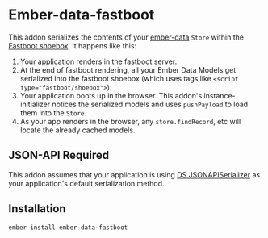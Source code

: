# Ember-data-fastboot

This addon serializes the contents of your [ember-data](https://github.com/emberjs/data) `Store` within the [Fastboot  shoebox](https://github.com/ember-fastboot/ember-cli-fastboot#the-shoebox). It happens like this:

 1. Your application renders in the fastboot server.
 2. At the end of fastboot rendering, all your Ember Data Models get serialized into the fastboot shoebox (which uses tags like `<script type="fastboot/shoebox">`).
 3. Your application boots up in the browser. This addon's instance-initializer notices the serialized models and uses `pushPayload` to load them into the `Store`.
 4. As your app renders in the browser, any `store.findRecord`, etc will locate the already cached models.

## JSON-API Required

This addon assumes that your application is using [DS.JSONAPISerializer](http://emberjs.com/api/data/classes/DS.JSONAPISerializer.html) as your application's default serialization method.

## Installation

`ember install ember-data-fastboot`

